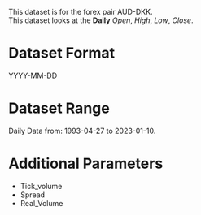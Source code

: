 This dataset is for the forex pair AUD-DKK.    
This dataset looks at the **Daily** _Open_, _High_, _Low_, _Close_.   

# Dataset Format  

YYYY-MM-DD    

# Dataset Range    

Daily Data from: 1993-04-27 to 2023-01-10.    

# Additional Parameters    

* Tick_volume    
* Spread    
* Real_Volume    
 